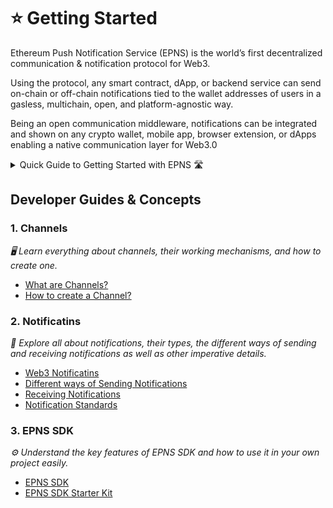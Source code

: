 
# ⭐ Getting Started

Ethereum Push Notification Service (EPNS) is the world’s first decentralized communication & notification protocol for Web3.&#x20;

Using the protocol, any smart contract, dApp, or backend service can send on-chain or off-chain notifications tied to the wallet addresses of users in a gasless, multichain, open, and platform-agnostic way.

Being an open communication middleware, notifications can be integrated and shown on any crypto wallet, mobile app, browser extension, or dApps enabling a native communication layer for Web3.0

<details>

<summary>Quick Guide to Getting Started with EPNS 🛣</summary>

* Any user who activates themselves on the protocol to send a notification is called a [**Channel**](https://whitepaper.epns.io/protocol-specs-section/epns-protocol/channels).

<!---->

* In other words, a [**Channel**](https://whitepaper.epns.io/protocol-specs-section/epns-protocol/channels) is any service (protocol, dApp, or even web2 service) that wants to send notifications out to web3 usernames (wallet addresses).

<!---->

* A wallet address can create only one [**Channel**](https://whitepaper.epns.io/protocol-specs-section/epns-protocol/channels) on the protocol.&#x20;

<!---->

* A channel is free to delegate (or revoke delegates) sending notifications functionality to any other wallet addresses on their behalf.

<!---->

* Creating a channel requires 50 DAI and Channel info (Channel name, Image, description, CTA) and some **ETH** too.&#x20;

<!---->

* Channels can send notifications to their users(wallet addresses) in a number of ways including:&#x20;
  * [**Backend SDK**](developer-tooling/epns-sdk/legacy-sdk/backend-sdk/) (**Gasless**, Best for automated logic from dApp / Backend)
  * [**Showrunners Framework**](developer-tooling/showrunners-framework/) (**Scaffold / Gasless**, Best for automated logic via scaffold backend)
  * Smart contract to Smart contract (**requires gas**, **** Best for instant on-chain events, piggybacks on an on-chain transaction via Interface ABI call)
  * Manually from EPNS dApp (**Gasless**, Best for manual logic)

<!---->

* Users can gaslessly opt-in to receive notifications from these Channels. See the [**entire walkthrough here**](https://app.epns.io/#/live\_walkthrough).

<!---->

* Opted-in users are called subscribers of the Channels. Subscribers of the Channel receive notifications from those Channels in their Inboxes.

<!---->

* Non-opted users or non-subscribers of the Channel aren't alerted when they receive a notif from a non-subscribed channel, instead, it lands in their spam folder.

<!---->

* Currently, we have [**Staging**](https://staging.epns.io/)and [**Prod**](https://app.epns.io/)dApp that interfaces with EPNS Protocol to enable communication & notifications.

</details>

## Developer Guides & Concepts

### 1. Channels

*🖥 Lear️n everything about channels, their working mechanisms, and how to create one.*

* [What are Channels?](https://docs.epns.io/developers/concepts/create-your-notif-channel)
* [How to create a Channel?](https://docs.epns.io/developers/developer-guides/create-your-notif-channel)

### 2. Notificatins

*🔔 Explore all about notifications, their types, the different ways of sending and receiving notifications as well as other imperative details.*

* [Web3 Notificatins](https://docs.epns.io/developers/concepts/web3-notifications)
* [Different ways of Sending Notifications](https://docs.epns.io/developers/developer-guides/sending-notifications)
* [Receiving Notifications](https://docs.epns.io/developers/developer-guides/receiving-notifications)
* [Notification Standards](https://docs.epns.io/developers/developer-guides/sending-notifications/notification-payload-types)

### 3. EPNS SDK

*⚙ Understand the key features of EPNS SDK and how to use it in your own project easily.*

* [EPNS SDK](https://docs.epns.io/developers/developer-tooling/epns-sdk)
* [EPNS SDK Starter Kit](https://docs.epns.io/developers/developer-tooling/epns-sdk/epns-sdk-starter-kit)
